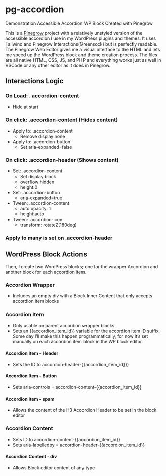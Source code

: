 # pg-accordion
Demonstration Accessible Accordion WP Block Created with Pinegrow

This is a [Pinegrow](https://pinegrow.com/) project with a relatively unstyled version of the accessible accordion I use in my WordPress plugins and themes. It uses Tailwind and Pinegrow Interactions(Greensock) but is perfectly readable. The Pinegrow Web Editor gives me a visual interface to the HTML and lets me speed up the WordPress block and theme creation process. The files are all native HTML, CSS, JS, and PHP and everything works just as well in VSCode or any other editor as it does in Pinegrow.

## Interactions Logic
### On Load: . accordion-content
- Hide at start

### On click: .accordion-content (Hides content)
- Apply to: .accordion-content
	- Remove display:none
- Apply to: .accordion-button
	- Set aria-expanded=false

### On click: .accordion-header (Shows content)
- Set: .accordion-content
	- Set display:block 
	- overflow:hidden
	- height:0
- Set: .accordion-button
	- aria-expanded=true
- Tween: .accordion-content
	- auto opacity: 1
	- height:auto
- Tween: .accordion-icon
	- transform: rotateZ(180deg)

### Apply to many is set on .accordion-header 

## WordPress Block Actions
Then, I create two WordPress blocks; one for the wrapper Accordion and another block for each accordion item. 

### Accordion Wrapper
- Includes an empty div with a Block Inner Content that only accepts accordion item blocks

### Accordion Item
- Only usable on parent accordion wrapper blocks
- Sets an {{accordion_item_id}} variable for the accordion item ID suffix. Some day I’ll make this happen programmatically, for now it’s set manually on each accordion item block in the WP block editor. 

#### Accordion Item - Header
- Sets the ID to accordion-header-{{accordion_item_id}})

#### Accordion Item - Button
- Sets aria-controls = accordion-content-{{accordion_item_id}}

#### Accordion Item - spam
- Allows the content of the H3 Accordion Header to be set in the block editor

### Accordion Content
- Sets ID to accordion-content-{{accordion_item_id}}
- Sets aria-labelledby = accordion-header-{{accordion_item_id}}

#### Accordion Content - div
- Allows Block editor content of any type
